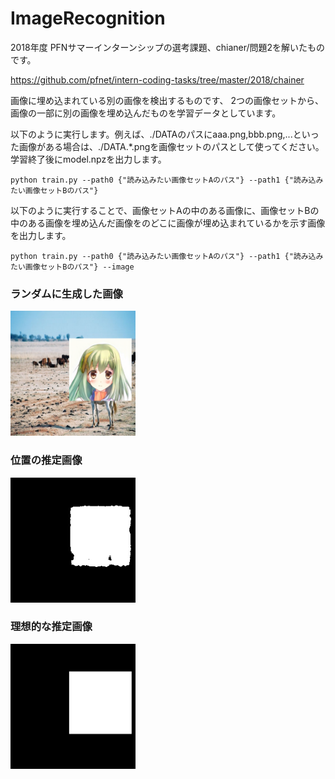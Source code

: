 # ImageRecognition

2018年度 PFNサマーインターンシップの選考課題、chianer/問題2を解いたものです。

https://github.com/pfnet/intern-coding-tasks/tree/master/2018/chainer

画像に埋め込まれている別の画像を検出するものです、
2つの画像セットから、画像の一部に別の画像を埋め込んだものを学習データとしています。

以下のように実行します。例えば、./DATAのパスにaaa.png,bbb.png,...といった画像がある場合は、./DATA.*.pngを画像セットのパスとして使ってください。
学習終了後にmodel.npzを出力します。
```
python train.py --path0 {"読み込みたい画像セットAのパス"} --path1 {"読み込みたい画像セットBのパス"}
```

以下のように実行することで、画像セットAの中のある画像に、画像セットBの中のある画像を埋め込んだ画像をのどこに画像が埋め込まれているかを示す画像を出力します。
```
python train.py --path0 {"読み込みたい画像セットAのパス"} --path1 {"読み込みたい画像セットBのパス"} --image
```

### ランダムに生成した画像
<img src="https://raw.githubusercontent.com/hukuda222/ImageRecognition/master/result/input_image.png" width="200"/>

### 位置の推定画像
<img src="https://raw.githubusercontent.com/hukuda222/ImageRecognition/master/result/output_image.png" width="200"/>

### 理想的な推定画像
<img src="https://raw.githubusercontent.com/hukuda222/ImageRecognition/master/result/ideal_image.png" width="200"/>
